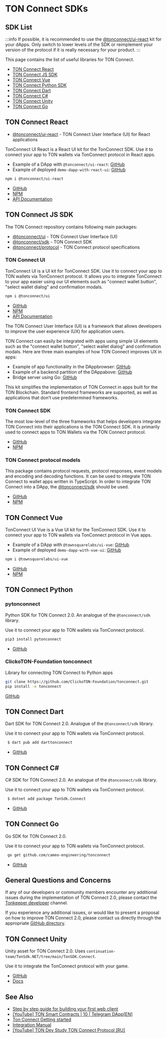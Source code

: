 # TON Connect SDKs

## SDK List

:::info
If possible, it is recommended to use the [@tonconnect/ui-react](/v3/guidelines/ton-connect/guidelines/developers#ton-connect-ui-react) kit for your dApps. Only switch to lower levels of the SDK or reimplement your version of the protocol if it is really necessary for your product.
:::

This page contains the list of useful libraries for TON Connect.

* [TON Connect React](/v3/guidelines/ton-connect/guidelines/developers#ton-connect-react) 
* [TON Connect JS SDK](/v3/guidelines/ton-connect/guidelines/developers#ton-connect-js-sdk)
* [TON Connect Vue](/v3/guidelines/ton-connect/guidelines/developers#ton-connect-vue)
* [TON Connect Python SDK](/v3/guidelines/ton-connect/guidelines/developers#ton-connect-python)
* [TON Connect Dart](/v3/guidelines/ton-connect/guidelines/developers#ton-connect-dart)
* [TON Connect C#](/v3/guidelines/ton-connect/guidelines/developers#ton-connect-c)
* [TON Connect Unity](/v3/guidelines/ton-connect/guidelines/developers#ton-connect-unity)
* [TON Connect Go](/v3/guidelines/ton-connect/guidelines/developers#ton-connect-go)

## TON Connect React

- [@tonconnect/ui-react](/v3/guidelines/ton-connect/guidelines/developers#ton-connect-react) - TON Connect User Interface (UI) for React applications

TonConnect UI React is a React UI kit for the TonConnect SDK. Use it to connect your app to TON wallets via TonConnect protocol in React apps.

* Example of a DApp with `@tonconnect/ui-react`: [GitHub](https://github.com/ton-connect/demo-dapp-with-react-ui)
* Example of deployed `demo-dapp-with-react-ui`: [GitHub](https://ton-connect.github.io/demo-dapp-with-react-ui/)

```bash
npm i @tonconnect/ui-react
```

- [GitHub](https://github.com/ton-connect/sdk/tree/main/packages/ui-react)
- [NPM](https://www.npmjs.com/package/@tonconnect/ui-react)
- [API Documentation](https://ton-connect.github.io/sdk/modules/_tonconnect_ui_react.html)


## TON Connect JS SDK

The TON Connect repository contains following main packages:

- [@tonconnect/ui](/v3/guidelines/ton-connect/guidelines/developers#ton-connect-ui) - TON Connect User Interface (UI)
- [@tonconnect/sdk](/v3/guidelines/ton-connect/guidelines/developers#ton-connect-sdk)  - TON Connect SDK
- [@tonconnect/protocol](/v3/guidelines/ton-connect/guidelines/developers#ton-connect-protocol-models) - TON Connect protocol specifications


### TON Connect UI

TonConnect UI is a UI kit for TonConnect SDK. Use it to connect your app to TON wallets via TonConnect protocol. It allows you to integrate TonConnect to your app easier using our UI elements such as "connect wallet button", "select wallet dialog" and confirmation modals.

```bash
npm i @tonconnect/ui
```

- [GitHub](https://github.com/ton-connect/sdk/tree/main/packages/ui)
- [NPM](https://www.npmjs.com/package/@tonconnect/ui)
- [API Documentation](https://ton-connect.github.io/sdk/modules/_tonconnect_ui.html)

The TON Connect User Interface (UI) is a framework that allows developers to improve the user experience (UX) for application users.

TON Connect can easily be integrated with apps using simple UI elements such as the "connect wallet button", "select wallet dialog" and confirmation modals. Here are three main examples of how TON Connect improves UX in apps:

* Example of app functionality in the DAppbrowser: [GitHub](https://ton-connect.github.io/demo-dapp/)
* Example of a backend partition of the DAppabove: [GitHub](https://github.com/ton-connect/demo-dapp-backend)
* Bridge server using Go: [GitHub](https://github.com/ton-connect/bridge)


This kit simplifies the implementation of TON Connect in apps built for the TON Blockchain. Standard frontend frameworks are supported, as well as applications that don’t use predetermined frameworks.


### TON Connect SDK

The most low-level of the three frameworks that helps developers integrate TON Connect into their applications is the TON Connect SDK. It is primarily used to connect apps to TON Wallets via the TON Connect protocol.

- [GitHub](https://github.com/ton-connect/sdk/tree/main/packages/sdk)
- [NPM](https://www.npmjs.com/package/@tonconnect/sdk)

### TON Connect protocol models

This package contains protocol requests, protocol responses, event models and encoding and decoding functions. It can be used to integrate TON Connect to wallet apps written in TypeScript. In order to integrate TON Connect into a DApp, the [@tonconnect/sdk](https://www.npmjs.com/package/@tonconnect/sdk) should be used.

- [GitHub](https://github.com/ton-connect/sdk/tree/main/packages/protocol)
- [NPM](https://www.npmjs.com/package/@tonconnect/protocol)


## TON Connect Vue

TonConnect UI Vue is a Vue UI kit for the TonConnect SDK. Use it to connect your app to TON wallets via TonConnect protocol in Vue apps.

* Example of a DApp with `@townsquarelabs/ui-vue`: [GitHub](https://github.com/TownSquareXYZ/demo-dapp-with-vue-ui)
* Example of deployed `demo-dapp-with-vue-ui`: [GitHub](https://townsquarexyz.github.io/demo-dapp-with-vue-ui/)

```bash
npm i @townsquarelabs/ui-vue
```

- [GitHub](https://github.com/TownSquareXYZ/tonconnect-ui-vue)
- [NPM](https://www.npmjs.com/package/@townsquarelabs/ui-vue)

## TON Connect Python

### pytonconnect

Python SDK for TON Connect 2.0. An analogue of the `@tonconnect/sdk` library.

Use it to connect your app to TON wallets via TonConnect protocol.

```bash
pip3 install pytonconnect
```

- [GitHub](https://github.com/XaBbl4/pytonconnect)


### ClickoTON-Foundation tonconnect

Library for connecting TON Connect to Python apps

```bash
git clone https://github.com/ClickoTON-Foundation/tonconnect.git
pip install -e tonconnect
```

[GitHub](https://github.com/ClickoTON-Foundation/tonconnect)


## TON Connect Dart

Dart SDK for TON Connect 2.0. Analogue of the `@tonconnect/sdk` library.

Use it to connect your app to TON wallets via TonConnect protocol.

```bash
 $ dart pub add darttonconnect
```

* [GitHub](https://github.com/romanovichim/dartTonconnect)


## TON Connect C#

C# SDK for TON Connect 2.0. An analogue of the `@tonconnect/sdk` library.

Use it to connect your app to TON wallets via TonConnect protocol.

```bash
 $ dotnet add package TonSdk.Connect
```

* [GitHub](https://github.com/continuation-team/TonSdk.NET/tree/main/TonSDK.Connect)


## TON Connect Go

Go SDK for TON Connect 2.0.

Use it to connect your app to TON wallets via TonConnect protocol.

```bash
 go get github.com/cameo-engineering/tonconnect
```

* [GitHub](https://github.com/cameo-engineering/tonconnect)

## General Questions and Concerns

If any of our developers or community members encounter any additional issues during the implementation of TON Connect 2.0, please contact the [Tonkeeper developer](https://t.me/tonkeeperdev) channel.

If you experience any additional issues, or would like to present a proposal on how to improve TON Connect 2.0, please contact us directly through the appropriate [GitHub directory](https://github.com/ton-connect/).

## TON Connect Unity

Unity asset for TON Connect 2.0. Uses `continuation-team/TonSdk.NET/tree/main/TonSDK.Connect`.

Use it to integrate the TonConnect protocol with your game.

* [GitHub](https://github.com/continuation-team/unity-ton-connect)
* [Docs](https://docs.tonsdk.net/user-manual/unity-tonconnect-2.0/getting-started)

## See Also

* [Step by step guide for building your first web client](https://ton-community.github.io/tutorials/03-client/)
* [[YouTube] TON Smart Contracts | 10 | Telegram DApp[EN]](https://www.youtube.com/watch?v=D6t3eZPdgAU&t=254s&ab_channel=AlefmanVladimir%5BEN%5D)
* [Ton Connect Getting started](https://github.com/ton-connect/sdk/tree/main/packages/sdk)
* [Integration Manual](/v3/guidelines/ton-connect/guidelines/integration-with-javascript-sdk)
* [[YouTube] TON Dev Study TON Connect Protocol [RU]](https://www.youtube.com/playlist?list=PLyDBPwv9EPsCJ226xS5_dKmXXxWx1CKz_)
